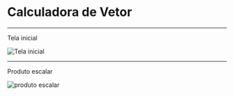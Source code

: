 # Calculadora de Vetor

---
Tela inicial 

![Tela inicial](https://user-images.githubusercontent.com/105120915/220820528-65cec442-8dab-479e-a18f-28c82cec0df5.png)

---

Produto escalar

![produto escalar](https://user-images.githubusercontent.com/105120915/220820600-26815a88-a002-43ba-9b0d-b812c79a85a9.png)




